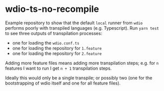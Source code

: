 # wdio-ts-no-recompile


Example repository to show that the default `local` runner from `wdio` performs poorly with transpiled languages (e.g. Typescript).
Run `yarn test` to see three outputs of transpilation processes:
* one for loading the `wdio.conf.ts`
* one for loading the repository for `1.feature`
* one for loading the repository for `2.feature`

Adding more feature files means adding more transpilation steps; e.g. for `n` features I want to run I get `n + 1` transpilation steps.

Ideally this would only be a single transpile; or possibly two (one for the bootstrapping of wdio itself and one for all feature files).
